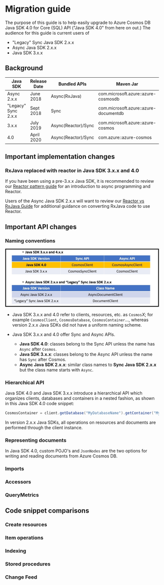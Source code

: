 # Migration guide

The purpose of this guide is to help easily upgrade to Azure Cosmos DB Java SDK 4.0 for Core (SQL) API ("Java SDK 4.0" from here on out.) The audience for this guide is current users of

* "Legacy" Sync Java SDK 2.x.x
* Async Java SDK 2.x.x
* Java SDK 3.x.x

## Background

| Java SDK                | Release Date | Bundled APIs         | Maven Jar                               | Java package name |API Reference                                             | Release Notes                                                                            |
|-------------------------|--------------|----------------------|-----------------------------------------|-------------------|-----------------------------------------------------------|------------------------------------------------------------------------------------------|
| Async 2.x.x             | June 2018    | Async(RxJava)        | com.microsoft.azure::azure-cosmosdb     |                   | [API](https://azure.github.io/azure-cosmosdb-java/2.0.0/) | [Release Notes](https://docs.microsoft.com/en-us/azure/cosmos-db/sql-api-sdk-async-java) |
| "Legacy" Sync 2.x.x     | Sept 2018    | Sync                 | com.microsoft.azure::azure-documentdb   |                   | [API](https://azure.github.io/azure-cosmosdb-java/2.0.0/) | [Release Notes](https://docs.microsoft.com/en-us/azure/cosmos-db/sql-api-sdk-java)       |
| 3.x.x                   | July 2019    | Async(Reactor)/Sync  | com.microsoft.azure::azure-cosmos       | com.azure.data.cosmos | [API](https://azure.github.io/azure-cosmosdb-java/3.0.0/) | -                                                                                        |
| 4.0                     | April 2020   | Async(Reactor)/Sync  | com.azure::azure-cosmos                 | com.azure.cosmos      | -                                                         | -                                                                                        |

## Important implementation changes

### RxJava replaced with reactor in Java SDK 3.x.x and 4.0

If you have been using a pre-3.x.x Java SDK, it is recommended to review our [Reactor pattern guide](reactor-pattern-guide.md) for an introduction to async programming and Reactor.

Users of the Async Java SDK 2.x.x will want to review our [Reactor vs RxJava Guide]() for additional guidance on converting RxJava code to use Reactor.

## Important API changes

### Naming conventions 

![Java SDK naming conventions](media/java_sdk_naming_conventions.jpg)

* Java SDK 3.x.x and 4.0 refer to clients, resources, etc. as ```Cosmos```*X*; for example ```CosmosClient```, ```CosmosDatabase```, ```CosmosContainer```..., whereas version 2.x.x Java SDKs did not have a uniform naming scheme.

* Java SDK 3.x.x and 4.0 offer Sync and Async APIs. 
    * **Java SDK 4.0**: classes belong to the Sync API unless the name has ```Async``` after ```Cosmos```. 
    * **Java SDK 3.x.x**: classes belong to the Async API unless the name has ```Sync``` after Cosmos.
    * **Async Java SDK 2.x.x**: similar class names to **Sync Java SDK 2.x.x** but the class name starts with ```Async```.

### Hierarchical API

Java SDK 4.0 and Java SDK 3.x.x introduce a hierarchical API which organizes clients, databases and containers in a nested fashion, as shown in this Java SDK 4.0 code snippet:

```java
CosmosContainer = client.getDatabase("MyDatabaseName").getContainer("MyContainerName");
```

In version 2.x.x Java SDKs, all operations on resources and documents are performed through the client instance.

### Representing documents

In Java SDK 4.0, custom POJO's and ```JsonNodes``` are the two options for writing and reading documents from Azure Cosmos DB. 

### Imports



### Accessors

### QueryMetrics


## Code snippet comparisons

### Create resources

### Item operations

### Indexing

### Stored procedures

### Change Feed